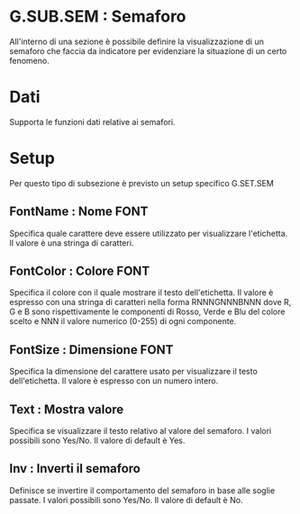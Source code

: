# G.SUB.SEM :  Semaforo

All'interno di una sezione è possibile definire la visualizzazione di un semaforo che faccia
da indicatore per evidenziare la situazione di un certo fenomeno.

# Dati

Supporta le funzioni dati relative ai semafori.

# Setup

Per questo tipo di subsezione è previsto un setup specifico G.SET.SEM

## FontName :  Nome FONT
Specifica quale carattere deve essere utilizzato per visualizzare l'etichetta. Il valore è una stringa di caratteri.

## FontColor :  Colore FONT
Specifica il colore con il quale mostrare il testo dell'etichetta. Il valore è espresso con una stringa di caratteri nella forma RNNNGNNNBNNN dove R, G e B sono rispettivamente le componenti di Rosso, Verde e Blu del colore scelto e NNN il valore numerico (0-255) di ogni componente.

## FontSize :  Dimensione FONT
Specifica la dimensione del carattere usato per visualizzare il testo dell'etichetta. Il valore è espresso con un numero intero.

## Text :  Mostra valore
Specifica se visualizzare il testo relativo al valore del semaforo. I valori possibili sono Yes/No. Il valore di default è Yes.

## Inv :  Inverti il semaforo
Definisce se invertire il comportamento del semaforo in base alle soglie passate. I valori possibili sono Yes/No. Il valore di default è No.

